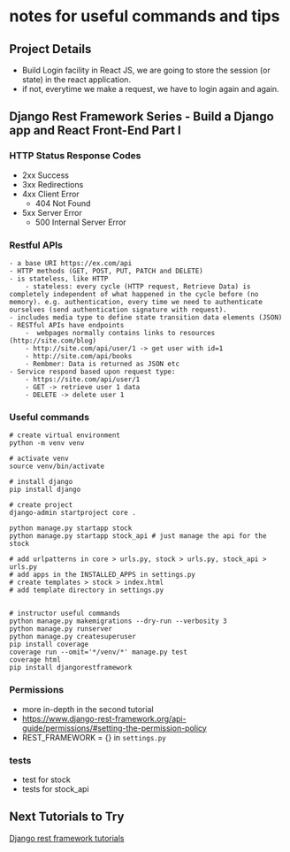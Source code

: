 # notes for useful commands and tips
## Project Details

- Build Login facility in React JS, we are going to store the session (or state) in the react application.
- if not, everytime we make a request, we have to login again and again.
## Django Rest Framework Series - Build a Django app and React Front-End Part I
### HTTP Status Response Codes

- 2xx Success
- 3xx Redirections
- 4xx Client Error
    - 404 Not Found
- 5xx Server Error
    - 500 Internal Server Error

### Restful APIs

    - a base URI https://ex.com/api
    - HTTP methods (GET, POST, PUT, PATCH and DELETE)
    - is stateless, like HTTP
        - stateless: every cycle (HTTP request, Retrieve Data) is completely independent of what happened in the cycle before (no memory). e.g. authentication, every time we need to authenticate ourselves (send authentication signature with request).
    - includes media type to define state transition data elements (JSON)
    - RESTful APIs have endpoints
        -  webpages normally contains links to resources (http://site.com/blog)
        - http://site.com/api/user/1 -> get user with id=1
        - http://site.com/api/books
        - Rembmer: Data is returned as JSON etc
    - Service respond based upon request type:
        - https://site.com/api/user/1 
        - GET -> retrieve user 1 data
        - DELETE -> delete user 1
### Useful commands

```
# create virtual environment 
python -m venv venv 

# activate venv
source venv/bin/activate

# install django 
pip install django

# create project 
django-admin startproject core .

python manage.py startapp stock
python manage.py startapp stock_api # just manage the api for the stock

# add urlpatterns in core > urls.py, stock > urls.py, stock_api > urls.py
# add apps in the INSTALLED_APPS in settings.py
# create templates > stock > index.html
# add template directory in settings.py


# instructor useful commands
python manage.py makemigrations --dry-run --verbosity 3
python manage.py runserver
python manage.py createsuperuser
pip install coverage
coverage run --omit='*/venv/*' manage.py test 
coverage html
pip install djangorestframework
```

### Permissions 
- more in-depth in the second tutorial
- https://www.django-rest-framework.org/api-guide/permissions/#setting-the-permission-policy
- REST_FRAMEWORK = {} in `settings.py`

### tests
- test for stock
- tests for stock_api


## Next Tutorials to Try
[Django rest framework tutorials](https://www.django-rest-framework.org/tutorial/1-serialization/)